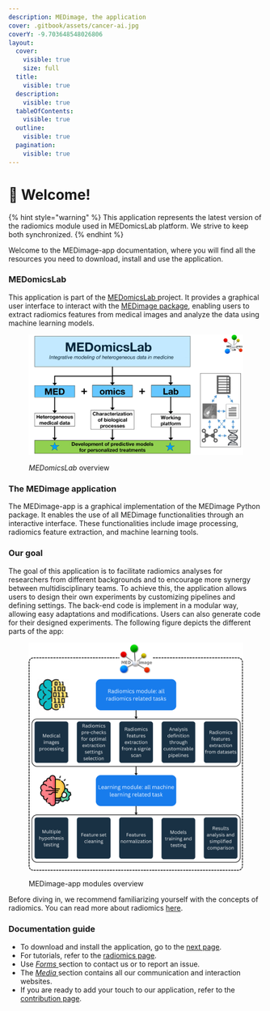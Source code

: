 ```yaml
---
description: MEDimage, the application
cover: .gitbook/assets/cancer-ai.jpg
coverY: -9.703648548026806
layout:
  cover:
    visible: true
    size: full
  title:
    visible: true
  description:
    visible: true
  tableOfContents:
    visible: true
  outline:
    visible: true
  pagination:
    visible: true
---
```


# 👋 Welcome!

{% hint style="warning" %}
This application represents the latest version of the radiomics module used in MEDomicsLab platform. We strive to keep both synchronized.
{% endhint %}

Welcome to the MEDimage-app documentation, where you will find all the resources you need to download, install and use the application.

### MEDomicsLab

This application is part of the [MEDomicsLab ](https://medomics-udes.gitbook.io/medomicslab-docs)project. It provides a graphical user interface to interact with the [MEDimage package](https://github.com/MEDomics-UdeS/MEDimage), enabling users to extract radiomics features from medical images and analyze the data using machine learning models.

<figure><img src=".gitbook/assets/MEDomicsLab-Overview.png" alt=""><figcaption><p><em>MEDomicsLab</em> overview</p></figcaption></figure>

### The MEDimage application

The MEDimage-app is a graphical implementation of the MEDimage Python package. It enables the use of all MEDimage functionalities through an interactive interface. These functionalities include image processing, radiomics feature extraction, and machine learning tools.

### Our goal

The goal of this application is to facilitate radiomics analyses for researchers from different backgrounds and to encourage more synergy between multidisciplinary teams.  To achieve this, the application allows users to design their own experiments by customizing pipelines and defining settings. The back-end code is implement in a modular way, allowing easy adaptations and modifications. Users can also generate code for their designed experiments. The following figure depicts the different parts of the app:

<figure><img src=".gitbook/assets/MEDimageAppModules.png" alt=""><figcaption><p>MEDimage-app modules overview</p></figcaption></figure>

Before diving in, we recommend familiarizing yourself with the concepts of radiomics. You can read more about radiomics [here](radiomics/).

### Documentation guide

* To download and install the application, go to the [next page](quick-start.md).
* For tutorials, refer to the [radiomics page](radiomics/).
* Use [_Forms_ ](broken-reference)section to contact us or to report an issue.
* The [_Media_ ](broken-reference)section contains all our communication and interaction websites.
* If you are ready to add your touch to our application, refer to the [contribution page](contributing.md).
